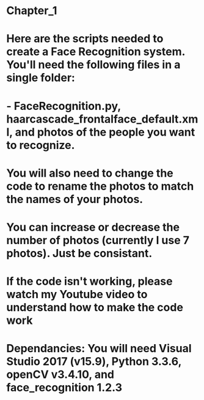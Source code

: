 # Chapter_1

# Here are the scripts needed to create a Face Recognition system. You'll need the following files in a single folder: 
# - FaceRecognition.py, haarcascade_frontalface_default.xml, and photos of the people you want to recognize.
# You will also need to change the code to rename the photos to match the names of your photos.
# You can increase or decrease the number of photos (currently I use 7 photos). Just be consistant. 

# If the code isn't working, please watch my Youtube video to understand how to make the code work

# Dependancies: You will need Visual Studio 2017 (v15.9), Python 3.3.6, openCV v3.4.10, and face_recognition 1.2.3
